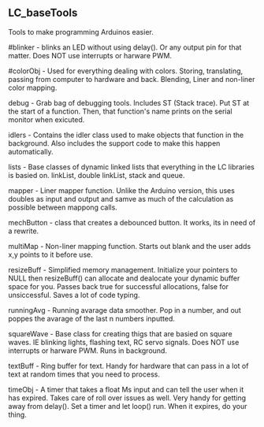 ## LC_baseTools
Tools to make programming Arduinos easier.

#blinker - blinks an LED without using delay(). Or any output pin for that matter. Does NOT use interrupts or harware PWM.

#colorObj - Used for everything dealing with colors. Storing, translating, passing from computer to hardware and back. Blending, Liner and non-liner color mapping.

debug - Grab bag of debugging tools. Includes ST (Stack trace). Put ST at the start of a function. Then, that function's name prints on the serial monitor when exicuted.

idlers - Contains the idler class used to make objects that function in the background. Also includes the support code to make this happen automatically.

lists - Base classes of dynamic linked lists that everything in the LC libraries is basied on. linkList, double linkList, stack and queue.

mapper - Liner mapper function. Unlike the Arduino version, this uses doubles as input and output and samve as much of the calculation as possible between mappong calls.

mechButton - class that creates a debounced button. It works, its in need of a rewrite.

multiMap - Non-liner mapping function. Starts out blank and the user adds x,y points to it before use.

resizeBuff - Simplified memory management. Initialize your pointers to NULL then resizeBuff() can allocate and dealocate your dynamic buffer space for you. Passes back true for successful allocations, false for unsiccessful. Saves a lot of code typing.

runningAvg - Running avarage data smoother. Pop in a number, and out poppes the avarage of the last n numbers inputted.

squareWave - Base class for creating thigs that are basied on square waves. IE blinking lights, flashing text, RC servo signals. Does NOT use interrupts or harware PWM. Runs in background.

textBuff - Ring buffer for text. Handy for hardware that can pass in a lot of text at random times that you need to process.

timeObj - A timer that takes a float Ms input and can tell the user when it has expired. Takes care of roll over issues as well. Very handy for getting away from delay(). Set a timer and let loop() run. When it expires, do your thing.
